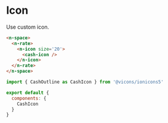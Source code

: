 # Icon

Use custom icon.

```html
<n-space>
  <n-rate>
    <n-icon size='20'>
      <cash-icon />
    </n-icon>
  </n-rate>
</n-space>
```

```js
import { CashOutline as CashIcon } from '@vicons/ionicons5'

export default {
  components: {
    CashIcon
  }
}
```
